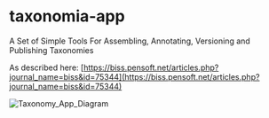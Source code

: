 # taxonomia-app
A Set of Simple Tools For Assembling, Annotating, Versioning and Publishing Taxonomies

As described here: [https://biss.pensoft.net/articles.php?journal_name=biss&id=75344](https://biss.pensoft.net/articles.php?journal_name=biss&id=75344)

![Taxonomy_App_Diagram](https://user-images.githubusercontent.com/17555247/137558776-66cddfa4-a4d7-404a-8eda-446ace760d85.jpg)
